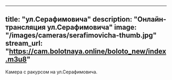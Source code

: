 
---
title: "ул.Серафимовича"
description: "Онлайн-трансляция ул.Серафимовича"
image: "/images/cameras/serafimovicha-thumb.jpg"
stream_url: "https://cam.bolotnaya.online/boloto_new/index.m3u8"
---

Камера с ракурсом на ул.Серафимовича.



